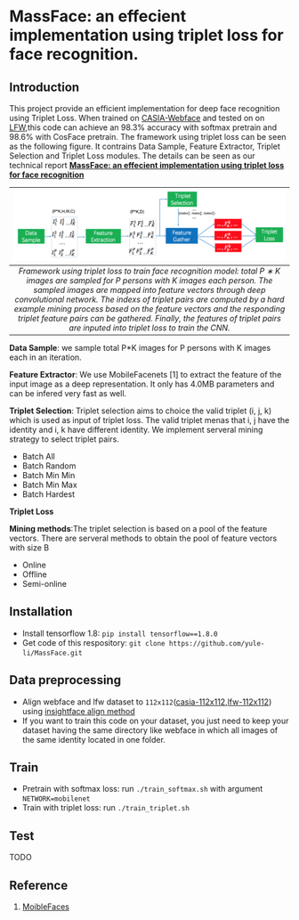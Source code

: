 # MassFace: an effecient implementation using triplet loss for face recognition.

## Introduction
This project provide an efficient implementation for deep face recognition using Triplet Loss. When trained on [CASIA-Webface](http://www.cbsr.ia.ac.cn/english/CASIA-WebFace-Database.html) and tested on on [LFW](http://vis-www.cs.umass.edu/lfw/),this code can achieve an 98.3% accuracy with softmax pretrain and 98.6% with CosFace pretrain. The framework using triplet loss can be seen as the following figure. It contrains Data Sample, Feature Extractor, Triplet Selection and Triplet Loss modules. The details can be seen as our technical report [**MassFace: an effecient implementation using triplet loss for face recognition**]()

|![image](./images/framework.png) |
|:--:|
| *Framework using triplet loss to train face recognition model: total P ∗ K images are sampled for P persons with K images each person. The sampled images are mapped into feature vectors through deep convolutional network. The indexs of triplet pairs are computed by a hard example mining process based on the feature vectors and the responding triplet feature pairs can be gathered. Finally, the features of triplet pairs are inputed into triplet loss to train the CNN.* |

**Data Sample**: we sample total P*K images for P persons with K images each in an iteration.

**Feature Extractor**: We use MobileFacenets [1] to extract the feature of the input image as a deep representation. It only has 4.0MB parameters and can be infered very fast as well.

**Triplet Selection**: Triplet selection aims to choice the valid triplet (i, j, k) which is used as input of triplet loss. The valid triplet menas that i, j have the identity and i, k have different identity. We implement serveral mining strategy to select triplet pairs.
- Batch All
- Batch Random
- Batch Min Min
- Batch Min Max
- Batch Hardest

**Triplet Loss**

**Mining methods**:The triplet selection is based on a pool of the feature vectors. There are serveral methods to obtain the pool of feature vectors with size B
- Online
- Offline
- Semi-online

## Installation
- Install tensorflow 1.8: ```pip install tensorflow==1.8.0```
- Get code of this respository: ```git clone https://github.com/yule-li/MassFace.git```

## Data preprocessing

- Align webface and lfw dataset to ```112x112```([casia-112x112](https://pan.baidu.com/s/1MYNq6pkZJCkpKERC92Ea1A),[lfw-112x112](https://pan.baidu.com/s/1-QASgnuL0FYBpzq3K79Vmw)) using [insightface align method](https://github.com/deepinsight/insightface/blob/master/src/align/align_lfw.py)
- If you want to train this code on your dataset, you just need to keep your dataset having the same directory like webface in which all images of the same identity located in one folder.

## Train
- Pretrain with softmax loss: run ```./train_softmax.sh``` with argument ```NETWORK=mobilenet```
- Train with triplet loss: run ```./train_triplet.sh```
## Test
TODO

## Reference
1. [MoibleFaces](https://arxiv.org/pdf/1804.07573)
